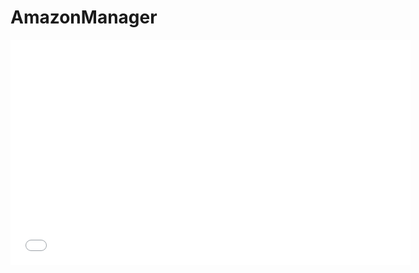# AmazonManager

<iframe src='//gifs.com/embed/amazonnode-1W9yQm' frameborder='0' scrolling='no' width='640px' height='360px' style='-webkit-backface-visibility: hidden;-webkit-transform: scale(1);' ></iframe>

